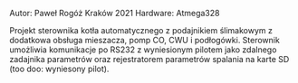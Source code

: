 Autor: Paweł Rogóż
Kraków 2021
Hardware: Atmega328

Projekt sterownika kotła automatycznego z podajnikiem ślimakowym z dodatkowa obsługa mieszacza, pomp CO, CWU i podłogówki.
Sterownik umożliwia komunikacje po RS232 z wyniesionym pilotem jako zdalnego zadajnika parametrów oraz rejestratorem
parametrów spalania na karte SD (too doo: wyniesony pilot).
